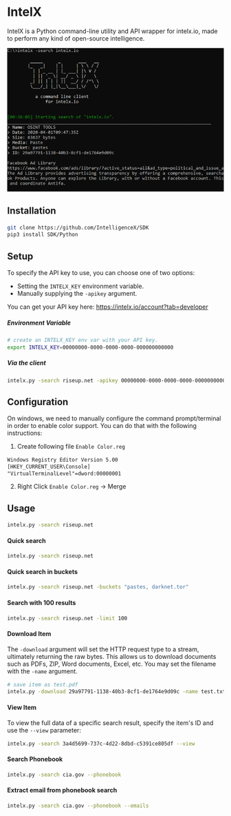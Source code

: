 # IntelX

IntelX is a Python command-line utility and API wrapper for intelx.io, made to perform any kind of open-source intelligence.

![](cli/screenshot1.png)

## Installation
```bash
git clone https://github.com/IntelligenceX/SDK
pip3 install SDK/Python
```

## Setup

To specify the API key to use, you can choose one of two options:
* Setting the ```INTELX_KEY``` environment variable.
* Manually supplying the ```-apikey``` argument.

You can get your API key here: https://intelx.io/account?tab=developer

##### Environment Variable
```bash
# create an INTELX_KEY env var with your API key.
export INTELX_KEY=00000000-0000-0000-0000-000000000000
```

##### Via the client

```bash
intelx.py -search riseup.net -apikey 00000000-0000-0000-0000-000000000000
```

## Configuration

On windows, we need to manually configure the command prompt/terminal in order to enable color support. You can do that with the following instructions:

1. Create following file ```Enable Color.reg```
```
Windows Registry Editor Version 5.00
[HKEY_CURRENT_USER\Console]
"VirtualTerminalLevel"=dword:00000001
```

2. Right Click ```Enable Color.reg``` -> Merge

## Usage

```bash
intelx.py -search riseup.net
```


#### Quick search
```bash
intelx.py -search riseup.net
```

#### Quick search in buckets
```bash
intelx.py -search riseup.net -buckets "pastes, darknet.tor"
```

#### Search with 100 results
```bash
intelx.py -search riseup.net -limit 100
```

#### Download Item

The ```-download``` argument will set the HTTP request type to a stream, ultimately returning the raw bytes.
This allows us to download documents such as PDFs, ZIP, Word documents, Excel, etc.
You may set the filename with the ```-name``` argument.
```bash
# save item as test.pdf
intelx.py -download 29a97791-1138-40b3-8cf1-de1764e9d09c -name test.txt
```

#### View Item

To view the full data of a specific search result, specify the item's ID and use the `--view` parameter:

```bash
intelx.py -search 3a4d5699-737c-4d22-8dbd-c5391ce805df --view
```

#### Search Phonebook
```bash
intelx.py -search cia.gov --phonebook
```

#### Extract email from phonebook search
```bash
intelx.py -search cia.gov --phonebook --emails
```


